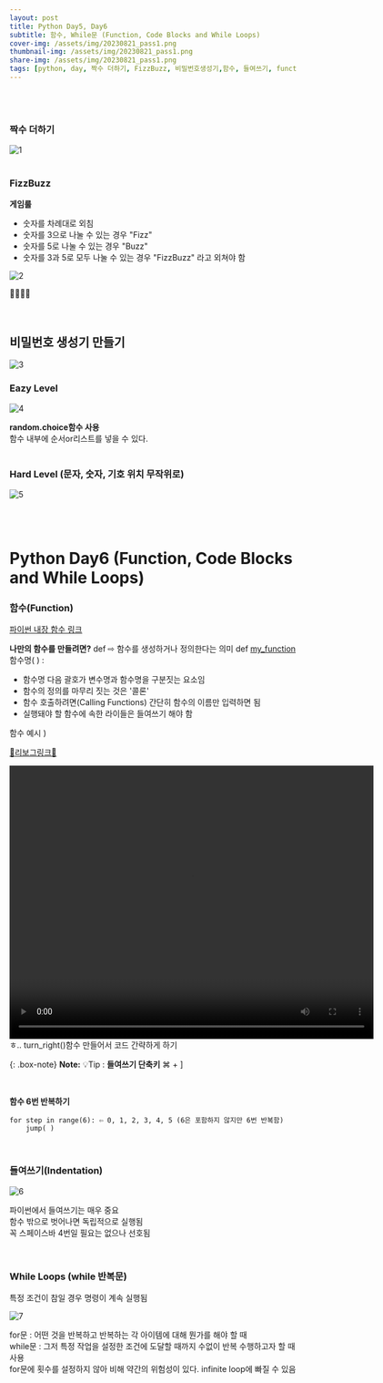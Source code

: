 ```yaml
---
layout: post
title: Python Day5, Day6
subtitle: 함수, While문 (Function, Code Blocks and While Loops)
cover-img: /assets/img/20230821_pass1.png
thumbnail-img: /assets/img/20230821_pass1.png
share-img: /assets/img/20230821_pass1.png
tags: [python, day, 짝수 더하기, FizzBuzz, 비밀번호생성기,함수, 들여쓰기, function, indentation, while문, 리보그, reeborg]
---
```

<br><br>

### 짝수 더하기  

![1](/assets/img/20230821_even.png)
<br><br>

### FizzBuzz   
**게임룰**  
- 숫자를 차례대로 외침
- 숫자를 3으로 나눌 수 있는 경우 "Fizz" 
- 숫자를 5로 나눌 수 있는 경우 "Buzz" 
- 숫자를 3과 5로 모두 나눌 수 있는 경우 "FizzBuzz" 라고 외쳐야 함
  
![2](/assets/img/20230821_fizzbuzz.png)

👏👏👏💯 

<br>

## 비밀번호 생성기 만들기  
![3](/assets/img/20230821_pass1.png)  


### Eazy Level
![4](/assets/img/20230821_pass2.png)  

**random.choice함수 사용**  
함수 내부에 순서or리스트를 넣을 수 있다.  
<br>
### Hard Level (문자, 숫자, 기호 위치 무작위로)
![5](/assets/img/20230821_pass3.png) 

<br><br>
# Python Day6 (Function, Code Blocks and While Loops)  

### 함수(Function)
[파이썬 내장 함수 링크](https://docs.python.org/3/library/functions.html)  


**나만의 함수를 만들려면?**
def ⇨ 함수를 생성하거나 정의한다는 의미
def <u>my_function</u> 함수명( ) : 
- 함수명 다음 괄호가 변수명과 함수명을 구분짓는 요소임
- 함수의 정의를 마무리 짓는 것은 '콜론'
- 함수 호출하려면(Calling Functions) 간단히 함수의 이름만 입력하면 됨 
- 실행돼야 할 함수에 속한 라이들은 들여쓰기 해야 함

함수 예시 ) 

[🤖리보그링크🤖](https://reeborg.ca/reeborg.html?lang=en&mode=python&menu=worlds%2Fmenus%2Freeborg_intro_en.json&name=Alone&url=worlds%2Ftutorial_en%2Falone.json)

<video width="640" height="480" controls>
  <source src="/assets/img/20230821_reeborg.mp4" type="video/mp4">
</video>  
ㅎ.. turn_right()함수 만들어서 코드 간략하게 하기

{: .box-note}
**Note:** 💡Tip :  **들여쓰기 단축키**   ⌘ + ] 

<br>

**함수 6번 반복하기**

~~~
for step in range(6): ⇦ 0, 1, 2, 3, 4, 5 (6은 포함하지 않지만 6번 반복함)
    jump( )
~~~

<br>

### 들여쓰기(Indentation)  
![6](/assets/img/20230821_inden1.png) 

파이썬에서 들여쓰기는 매우 중요  
함수 밖으로 벗어나면 독립적으로 실행됨  
꼭 스페이스바 4번일 필요는 없으나 선호됨  

<br>

### While Loops (while 반복문)  

특정 조건이 참일 경우 명령이 계속 실행됨  

![7](/assets/img/20230821_while.png)  


for문 : 어떤 것을 반복하고 반복하는 각 아이템에 대해 뭔가를 해야 할 때  
while문 : 그저 특정 작업을 설정한 조건에 도달할 때까지 수없이 반복 수행하고자 할 때 사용  
for문에 횟수를 설정하지 않아 비해 약간의 위험성이 있다. infinite loop에 빠질 수 있음  
